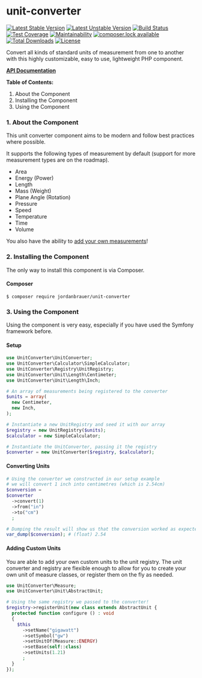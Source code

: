 # unit-converter

[![Latest Stable Version](https://poser.pugx.org/jordanbrauer/unit-converter/version)](https://packagist.org/packages/jordanbrauer/unit-converter)
[![Latest Unstable Version](https://poser.pugx.org/jordanbrauer/unit-converter/v/unstable)](//packagist.org/packages/jordanbrauer/unit-converter)
[![Build Status](https://travis-ci.org/jordanbrauer/unit-converter.svg?branch=master)](https://travis-ci.org/jordanbrauer/unit-converter)
[![Test Coverage](https://api.codeclimate.com/v1/badges/0b4639967df0b1578734/test_coverage)](https://codeclimate.com/github/jordanbrauer/unit-converter/test_coverage)
[![Maintainability](https://api.codeclimate.com/v1/badges/0b4639967df0b1578734/maintainability)](https://codeclimate.com/github/jordanbrauer/unit-converter/maintainability)
[![composer.lock available](https://poser.pugx.org/jordanbrauer/unit-converter/composerlock)](https://packagist.org/packages/jordanbrauer/unit-converter)
[![Total Downloads](https://poser.pugx.org/jordanbrauer/unit-converter/downloads)](https://packagist.org/packages/jordanbrauer/unit-converter)
[![License](https://poser.pugx.org/jordanbrauer/unit-converter/license)](https://packagist.org/packages/jordanbrauer/unit-converter)

Convert all kinds of standard units of measurement from one to another with this highly customizable, easy to use, lightweight PHP component.

**[API Documentation](https://jordanbrauer.github.io/unit-converter/)**

**Table of Contents:**

1. About the Component
2. Installing the Component
3. Using the Component

### 1. About the Component

This unit converter component aims to be modern and follow best practices where possible.

It supports the following types of measurement by default (support for more measurement types are on the roadmap).

* Area
* Energy (Power)
* Length
* Mass (Weight)
* Plane Angle (Rotation)
* Pressure
* Speed
* Temperature
* Time
* Volume

You also have the ability to [add your own measurements](#adding-custom-units)!

### 2. Installing the Component

The only way to install this component is via Composer.

#### Composer

```
$ composer require jordanbrauer/unit-converter
```

### 3. Using the Component

Using the component is very easy, especially if you have used the Symfony framework before.

#### Setup

```php
use UnitConverter\UnitConverter;
use UnitConverter\Calculator\SimpleCalculator;
use UnitConverter\Registry\UnitRegistry;
use UnitConverter\Unit\Length\Centimeter;
use UnitConverter\Unit\Length\Inch;

# An array of measurements being registered to the converter
$units = array(
  new Centimeter,
  new Inch,
);

# Instantiate a new UnitRegistry and seed it with our array
$registry = new UnitRegistry($units);
$calculator = new SimpleCalculator;

# Instantiate the UnitConverter, passing it the registry
$converter = new UnitConverter($registry, $calculator);
```

#### Converting Units

```php
# Using the converter we constructed in our setup example
# we will convert 1 inch into centimetres (which is 2.54cm)
$conversion =
$converter
  ->convert(1)
  ->from("in")
  ->to("cm")
  ;

# Dumping the result will show us that the conversion worked as expected
var_dump($conversion); # (float) 2.54
```

#### Adding Custom Units

You are able to add your own custom units to the unit registry. The unit converter and registry are flexible enough to allow for you to create your own unit of measure classes, or register them on the fly as needed.

```php
use UnitConverter\Measure;
use UnitConverter\Unit\AbstractUnit;

# Using the same registry we passed to the converter!
$registry->registerUnit(new class extends AbstractUnit {
  protected function configure () : void
  {
    $this
      ->setName("gigawatt")
      ->setSymbol("gw")
      ->setUnitOf(Measure::ENERGY)
      ->setBase(self::class)
      ->setUnits(1.21)
      ;
  }
});
```
